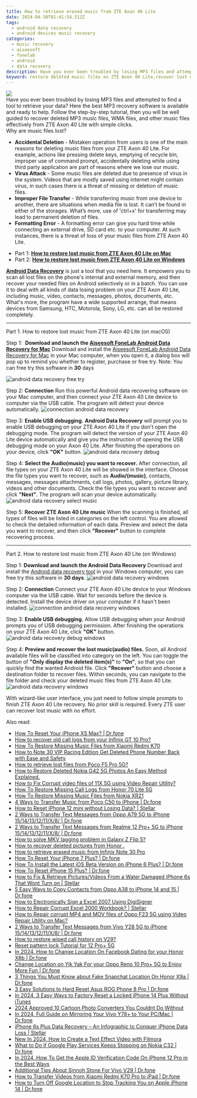 ```yaml
---
title: How to retrieve erased music from ZTE Axon 40 Lite
date: 2024-04-30T01:41:54.512Z
tags: 
  - android data recovery
  - android devices music recovery
categories: 
  - music recovery
  - aiseesoft
  - fonelab
  - android
  - data recovery
description: Have you ever been troubled by losing MP3 files and attempted to find a tool to retrieve your data? Here the best MP3 recovery software is available and ready to help. Follow the step-by-step tutorial, then you will be well guided to recover deleted MP3 music files, WMA files, and other music files effectively from ZTE Axon 40 Lite with simple clicks.
keyword: restore deleted music files on ZTE Axon 40 Lite,recover lost music from ZTE Axon 40 Lite,ZTE Axon 40 Lite music retrieval,restore deleted songs files on ZTE Axon 40 Lite,Recover deleted music,Recover deleted songs,ZTE Axon 40 Lite music disappeared,how to recover music in ZTE Axon 40 Lite,ZTE Axon 40 Lite issues with song deleted,how do i recover music on ZTE Axon 40 Lite,how to retrieve music from ZTE Axon 40 Lite,lost all song in ZTE Axon 40 Lite again
---
```


<img src="https://img0mobiles.techidaily.com/images/best-assets/devices/zte/zte-axon-40-lite/5.jpg" class="atpl-imgstyle"  />

<div class="atpl-content atpl-for-fonelab-android recover-music">

<div class="atpl-post-description-part-1">
Have you ever been troubled by losing MP3 files and attempted to find a tool to retrieve your data? Here the best MP3 recovery software is available and ready to help. Follow the step-by-step tutorial, then you will be well guided to recover deleted MP3 music files, WMA files, and other music files effectively from ZTE Axon 40 Lite with simple clicks.
</div>



<div class="atpl-post-description-part-2">
<div class="tpl-content-sub-paragraph-title">
  Why are music files lost?
</div>
<div class="tpl-content-sub-paragraph-content">
  <ul class="tpl-content-sub-paragraph-ul-style">
    <li><strong>Accidental Deletion</strong> - Mistaken operation from users is one of the main reasons for deleting music files from your ZTE Axon 40 Lite. For example, actions like pressing delete keys, emptying of recycle bin, improper use of command prompt, accidentally deleting while using third party application are part of reasons where we lose our music.</li>
    <li><strong>Virus Attack</strong> - Some music files are deleted due to presence of virus in the system. Videos that are mostly saved using internet might contain virus, in such cases there is a threat of missing or deletion of music files.</li>
    <li><strong>Improper File Transfer</strong> - While transferring music from one device to another, there are situations when media file is lost. It can’t be found in either of the storages. What’s more, use of 'ctrl+x' for transferring may lead to permanent deletion of files. </li>
    <li><strong>Formatting Error</strong> - A formatting error can give you hard time while connecting an external drive, SD card etc. to your computer. At such instances, there is a threat of loss of your music files from ZTE Axon 40 Lite.</li>
  </ul>
</div>
</div>

<ul>
  <li>Part 1: <strong><a href="#p1">How to restore lost music from ZTE Axon 40 Lite on Mac</a></strong></li>
  <li>Part 2: <strong><a href="#p2">How to restore lost music from ZTE Axon 40 Lite on Windows</a></strong></li>
</ul>


<div class="atpl-post-description-part-3">
<div class="tpl-content-sub-paragraph-normal">
  <p>
    <a href="https://tools.techidaily.com/aiseesoft-android-data-recovery/" ><strong>Android Data Recovery</strong></a> is just a tool that you need here. It empowers you to scan all lost files on the phone's internal and external memory, and then recover your needed files on Android selectively or in a batch. You can use it to deal with all kinds of data losing problem on your ZTE Axon 40 Lite, including music, video, contacts, messages, photos, documents, etc. What's more, the program have a wide supported arrange, that means devices from Samsung, HTC, Motorola, Sony, LG, etc. can all be restored completely.
  </p>
</div>
</div>



<!-- Part 1 -->
<a id="p1" name="p1" ></a><hr>

<div>
  <span class="atpl-step-part-style">Part 1. How to restore lost music from ZTE Axon 40 Lite (on macOS)</span>
</div>

<span class="atpl-stepstyle-a"><span>Step 1: </span></span> <strong>Download and launch the <a href="https://tools.techidaily.com/aiseesoft-android-data-recovery-for-mac/" >Aiseesoft FoneLab Android Data Recovery for Mac</a></strong>
Download and install the <a href="https://tools.techidaily.com/aiseesoft-android-data-recovery-for-mac/" >Aiseesoft FoneLab Android Data Recovery for Mac</a> in your Mac computer, when you open it, a dialog box will pop up to remind you whether to register, purchase or free try.
Note: You can free try this software in <strong>30</strong> days

<img src="https://tools.techidaily.com/images/apps/aiseesoft/android-data-recovery/mac-free-try.png" class="atpl-imgstyle" alt="android data recovery free try" />

<span class="atpl-stepstyle-a"><span>Step 2: </span></span> <strong>Connection</strong>
Run this powerful Android data recovering software on your Mac computer, and then connect your ZTE Axon 40 Lite device to computer via the USB cable. The program will detect your device automatically.
<img src="https://tools.techidaily.com/images/apps/aiseesoft/android-data-recovery/mac-connection-interface.jpg" class="atpl-imgstyle" alt="connection android data recovery" />

<span class="atpl-stepstyle-a"><span>Step 3: </span></span> <strong>Enable USB debugging.</strong>
<strong>Android Data Recovery</strong> will prompt you to enable USB debugging on your ZTE Axon 40 Lite if you don't open the debugging mode. The program will detect the version of your ZTE Axon 40 Lite device automatically and give you the instruction of opening the USB debugging mode on your Axon 40 Lite. After finishing the operations on your device, click <strong>"OK"</strong> button.
<img src="https://tools.techidaily.com/images/apps/aiseesoft/android-data-recovery/mac-android-usb-debug.jpg"  class="atpl-imgstyle" alt="android data recovery debug" />

<span class="atpl-stepstyle-a"><span>Step 4: </span></span> <strong>Select the Audio(music) you want to recover.</strong>
After connection, all file types on your ZTE Axon 40 Lite will be showed in the interface. Choose the file types you want to recover, such as <strong>Audio/(music)</strong>, contacts, messages, messages attachments, call logs, photos, gallery, picture library, videos and other documents. Check the file types you want to recover and click <b>"Next"</b>. The program will scan your device automatically.
<img src="https://tools.techidaily.com/images/apps/aiseesoft/android-data-recovery/mac-choose-type-music.jpg" class="atpl-imgstyle" alt="android data recovery select music" />

<span class="atpl-stepstyle-a"><span>Step 5: </span></span> <strong>Recover ZTE Axon 40 Lite music</strong>
When the scanning is finished, all types of files will be listed in categories on the left control. You are allowed to check the detailed information of each data. Preview and select the data you want to recover, and then click <b>"Recover"</b> button to complete recovering process.


<a id="p2" name="p2"></a><hr>

<!-- Part 2 -->
<div>
  <span class="atpl-step-part-style">Part 2. How to restore lost music from ZTE Axon 40 Lite (on Windows)</span>
</div>

<span class="atpl-stepstyle-a"><span>Step 1: </span></span> <strong>Download and launch the Android Data Recovery</strong>
Download and install the <a href="https://tools.techidaily.com/aiseesoft-android-data-recovery-for-win/" >Android data recovery tool</a> in your Windows computer, you can free try this software in <b>30 days</b>.
<img src="https://tools.techidaily.com/images/apps/aiseesoft/android-data-recovery/win-start-interface.png"  class="atpl-imgstyle" alt="android data recovery windows" />

<span class="atpl-stepstyle-a"><span>Step 2: </span></span> <strong>Connection</strong>
Connect your ZTE Axon 40 Lite device to your Windows computer via the USB cable. Wait for seconds before the device is detected. Install the device driver on your computer if it hasn't been installed.
<img src="https://tools.techidaily.com/images/apps/aiseesoft/android-data-recovery/win-connection-interface.png" class="atpl-imgstyle" alt="connection android data recovery windows" />

<span class="atpl-stepstyle-a"><span>Step 3: </span></span> <strong>Enable USB debugging.</strong>
Allow USB debugging when your Android prompts you of USB debugging permission. After finishing the operations on your ZTE Axon 40 Lite, click <b>"OK"</b> button.
<img src="https://tools.techidaily.com/images/apps/aiseesoft/android-data-recovery/win-android-usb-debug.png" class="atpl-imgstyle" alt="android data recovery debug windows" />

<span class="atpl-stepstyle-a"><span>Step 4: </span></span> <strong>Preview and recover the lost music(audio) files.</strong>
Soon, all Android available files will be classified into category on the left. You can toggle the button of <b>"Only display the deleted item(s)"</b> to <b>"On"</b>, so that you can quickly find the wanted Android file. Click <b>"Recover"</b> button and choose a destination folder to recover files. Within seconds, you can navigate to the file folder and check your deleted music files from ZTE Axon 40 Lite.
<img src="https://tools.techidaily.com/images/apps/aiseesoft/android-data-recovery/win-recover-music.jpg" class="atpl-imgstyle" alt="android data recovery windows" />

<div class="atpl-post-description-part-4">
<div class="tpl-content-sub-paragraph-normal">
  <p>
    With wizard-like user interface, you just need to follow simple prompts to finish ZTE Axon 40 Lite recovery. No prior skill is required. Every ZTE user can recover lost music with no effort.
  </p>
</div>
</div>


<ins class="adsbygoogle"
     style="display:block"
     data-ad-client="ca-pub-7571918770474297"
     data-ad-slot="8358498916"
     data-ad-format="auto"
     data-full-width-responsive="true"></ins>



</div>
<ins class="adsbygoogle"
    style="display:block"
    data-ad-format="autorelaxed"
    data-ad-client="ca-pub-7571918770474297"
    data-ad-slot="1223367746"></ins>

<span class="atpl-alsoreadstyle">Also read:</span>
<div><ul>
<li><a href="https://blog-min.techidaily.com/how-to-reset-your-iphone-xs-max-drfone-by-drfone-ios-system-repair-ios-system-repair/"><u>How To Reset Your iPhone XS Max? | Dr.fone</u></a></li>
<li><a href="https://blog-min.techidaily.com/how-to-recover-old-call-logs-from-your-infinix-gt-10-pro-by-fonelab-android-recover-call-logs/"><u>How to recover old call logs from your Infinix GT 10 Pro?</u></a></li>
<li><a href="https://blog-min.techidaily.com/how-to-restore-missing-music-files-from-xiaomi-redmi-k70-by-fonelab-android-recover-music/"><u>How To  Restore Missing Music Files from Xiaomi Redmi K70</u></a></li>
<li><a href="https://blog-min.techidaily.com/how-to-note-30-vip-racing-edition-get-deleted-phone-number-back-with-ease-and-safety-by-fonelab-android-recover-contacts/"><u>How to Note 30 VIP Racing Edition Get Deleted Phone Number Back with Ease and Safety</u></a></li>
<li><a href="https://blog-min.techidaily.com/how-to-retrieve-lost-files-from-poco-f5-pro-5g-by-fonelab-android-recover-data/"><u>How to retrieve lost files from Poco F5 Pro 5G?</u></a></li>
<li><a href="https://blog-min.techidaily.com/how-to-restore-deleted-nokia-g42-5g-photos-an-easy-method-explained-by-fonelab-android-recover-photos/"><u>How to Restore Deleted Nokia G42 5G Photos  An Easy Method Explained.</u></a></li>
<li><a href="https://blog-min.techidaily.com/how-to-fix-corrupt-video-files-of-11x-5g-using-video-repair-utility-by-stellar-video-repair-mobile-video-repair/"><u>How to Fix Corrupt video files of 11X 5G using Video Repair Utility?</u></a></li>
<li><a href="https://blog-min.techidaily.com/how-to-restore-missing-call-logs-from-honor-70-lite-5g-by-fonelab-android-recover-call-logs/"><u>How To  Restore Missing Call Logs from Honor 70 Lite 5G</u></a></li>
<li><a href="https://blog-min.techidaily.com/how-to-restore-missing-music-files-from-nokia-xr21-by-fonelab-android-recover-music/"><u>How To  Restore Missing Music Files from Nokia XR21</u></a></li>
<li><a href="https://blog-min.techidaily.com/4-ways-to-transfer-music-from-poco-c50-to-iphone-drfone-by-drfone-transfer-from-android-transfer-from-android/"><u>4 Ways to Transfer Music from Poco C50 to iPhone | Dr.fone</u></a></li>
<li><a href="https://blog-min.techidaily.com/how-to-reset-iphone-12-mini-without-losing-data-stellar-by-stellar-data-recovery-ios-iphone-data-recovery/"><u>How to Reset iPhone 12 mini without Losing Data? | Stellar</u></a></li>
<li><a href="https://blog-min.techidaily.com/2-ways-to-transfer-text-messages-from-oppo-a79-5g-to-iphone-1514131211x8-drfone-by-drfone-transfer-from-android-transfer-from-android/"><u>2 Ways to Transfer Text Messages from Oppo A79 5G to iPhone 15/14/13/12/11/X/8/ | Dr.fone</u></a></li>
<li><a href="https://blog-min.techidaily.com/2-ways-to-transfer-text-messages-from-realme-12-proplus-5g-to-iphone-1514131211x8-drfone-by-drfone-transfer-from-android-transfer-from-android/"><u>2 Ways to Transfer Text Messages from Realme 12 Pro+ 5G to iPhone 15/14/13/12/11/X/8/ | Dr.fone</u></a></li>
<li><a href="https://blog-min.techidaily.com/how-to-solve-mkv-lagging-problem-in-galaxy-z-flip-5-by-aiseesoft-video-converter-play-mkv-on-android/"><u>How to solve MKV lagging problem in Galaxy Z Flip 5?</u></a></li>
<li><a href="https://blog-min.techidaily.com/how-to-recover-deleted-pictures-from-honor-by-fonelab-android-recover-pictures/"><u>How to recover deleted pictures from Honor .</u></a></li>
<li><a href="https://blog-min.techidaily.com/how-to-retrieve-erased-music-from-infinix-note-30-pro-by-fonelab-android-recover-music/"><u>How to retrieve erased music from Infinix Note 30 Pro</u></a></li>
<li><a href="https://blog-min.techidaily.com/how-to-reset-your-iphone-7-plus-drfone-by-drfone-ios-system-repair-ios-system-repair/"><u>How To Reset Your iPhone 7 Plus? | Dr.fone</u></a></li>
<li><a href="https://blog-min.techidaily.com/how-to-install-the-latest-ios-beta-version-on-iphone-6-plus-drfone-by-drfone-ios-system-repair-ios-system-repair/"><u>How To Install the Latest iOS Beta Version on iPhone 6 Plus? | Dr.fone</u></a></li>
<li><a href="https://blog-min.techidaily.com/how-to-reset-iphone-15-plus-drfone-by-drfone-ios-system-repair-ios-system-repair/"><u>How To Reset iPhone 15 Plus? | Dr.fone</u></a></li>
<li><a href="https://blog-min.techidaily.com/how-to-fix-and-retrieve-picturesvideos-from-a-water-damaged-iphone-6s-that-wont-turn-on-stellar-by-stellar-data-recovery-ios-iphone-data-recovery/"><u>How to Fix & Retrieve Pictures/Videos From a Water Damaged iPhone 6s That Wont Turn on | Stellar</u></a></li>
<li><a href="https://blog-min.techidaily.com/5-easy-ways-to-copy-contacts-from-oppo-a38-to-iphone-14-and-15-drfone-by-drfone-transfer-from-android-transfer-from-android/"><u>5 Easy Ways to Copy Contacts from Oppo A38 to iPhone 14 and 15 | Dr.fone</u></a></li>
<li><a href="https://blog-min.techidaily.com/how-to-electronically-sign-a-excel-2007-using-digisigner-by-ldigisigner-sign-a-excel-sign-a-excel/"><u>How to Electronically Sign a Excel 2007 Using DigiSigner</u></a></li>
<li><a href="https://blog-min.techidaily.com/how-to-repair-corrupt-excel-2000-workbook-stellar-by-stellar-guide/"><u>How to Repair Corrupt Excel 2000 Workbook? | Stellar</u></a></li>
<li><a href="https://blog-min.techidaily.com/how-to-repair-corrupt-mp4-and-mov-files-of-oppo-f23-5g-using-video-repair-utility-on-mac-by-stellar-video-repair-mobile-video-repair/"><u>How to Repair corrupt MP4 and MOV files of Oppo F23 5G using Video Repair Utility on Mac?</u></a></li>
<li><a href="https://blog-min.techidaily.com/2-ways-to-transfer-text-messages-from-vivo-y28-5g-to-iphone-1514131211x8-drfone-by-drfone-transfer-from-android-transfer-from-android/"><u>2 Ways to Transfer Text Messages from Vivo Y28 5G to iPhone 15/14/13/12/11/X/8/ | Dr.fone</u></a></li>
<li><a href="https://blog-min.techidaily.com/how-to-restore-wiped-call-history-on-v29-by-fonelab-android-recover-call-logs/"><u>How to restore wiped call history on V29?</u></a></li>
<li><a href="https://techidaily.com/reset-pattern-lock-tutorial-for-12-proplus-5g-by-drfone-android-unlock-android-unlock/"><u>Reset pattern lock Tutorial for 12 Pro+ 5G</u></a></li>
<li><a href="https://location-social.techidaily.com/in-2024-how-to-change-location-on-facebook-dating-for-your-honor-x8b-drfone-by-drfone-virtual-android/"><u>In 2024, How to Change Location On Facebook Dating for your Honor X8b | Dr.fone</u></a></li>
<li><a href="https://location-social.techidaily.com/change-location-on-yik-yak-for-your-oppo-reno-10-proplus-5g-to-enjoy-more-fun-drfone-by-drfone-virtual-android/"><u>Change Location on Yik Yak For your Oppo Reno 10 Pro+ 5G to Enjoy More Fun | Dr.fone</u></a></li>
<li><a href="https://location-social.techidaily.com/3-things-you-must-know-about-fake-snapchat-location-on-honor-x9a-drfone-by-drfone-virtual-android/"><u>3 Things You Must Know about Fake Snapchat Location On Honor X9a | Dr.fone</u></a></li>
<li><a href="https://phone-solutions.techidaily.com/3-easy-solutions-to-hard-reset-asus-rog-phone-8-pro-drfone-by-drfone-reset-android-reset-android/"><u>3 Easy Solutions to Hard Reset Asus ROG Phone 8 Pro | Dr.fone</u></a></li>
<li><a href="https://ios-unlock.techidaily.com/in-2024-3-easy-ways-to-factory-reset-a-locked-iphone-14-plus-without-itunes-by-drfone-ios/"><u>In 2024, 3 Easy Ways to Factory Reset a Locked iPhone 14 Plus Without iTunes</u></a></li>
<li><a href="https://animation-videos.techidaily.com/2024-approved-10-cartoon-photo-converters-you-couldnt-do-without/"><u>2024 Approved 10 Cartoon Photo Converters You Couldnt Do Without</u></a></li>
<li><a href="https://screen-mirror.techidaily.com/in-2024-full-guide-on-mirroring-your-vivo-y78plus-to-your-pcmac-drfone-by-drfone-android/"><u>In 2024, Full Guide on Mirroring Your Vivo Y78+ to Your PC/Mac | Dr.fone</u></a></li>
<li><a href="https://review-topics.techidaily.com/iphone-6s-plus-data-recovery-an-infographic-to-conquer-iphone-data-loss-stellar-by-stellar-data-recovery-ios-iphone-data-recovery/"><u>iPhone 6s Plus Data Recovery – An Infographic to Conquer iPhone Data Loss | Stellar</u></a></li>
<li><a href="https://ai-editing-video.techidaily.com/new-in-2024-how-to-create-a-text-effect-video-with-filmora/"><u>New In 2024, How to Create a Text Effect Video with Filmora</u></a></li>
<li><a href="https://howto.techidaily.com/what-to-do-if-google-play-services-keeps-stopping-on-nokia-c32-drfone-by-drfone-fix-android-problems-fix-android-problems/"><u>What to Do if Google Play Services Keeps Stopping on Nokia C32 | Dr.fone</u></a></li>
<li><a href="https://apple-account.techidaily.com/in-2024-how-to-get-the-apple-id-verification-code-on-iphone-12-pro-in-the-best-ways-by-drfone-ios/"><u>In 2024, How To Get the Apple ID Verification Code On iPhone 12 Pro in the Best Ways</u></a></li>
<li><a href="https://change-location.techidaily.com/additional-tips-about-sinnoh-stone-for-vivo-v29-drfone-by-drfone-virtual-android/"><u>Additional Tips About Sinnoh Stone For Vivo V29 | Dr.fone</u></a></li>
<li><a href="https://android-transfer.techidaily.com/how-to-transfer-videos-from-xiaomi-redmi-k70-pro-to-ipad-drfone-by-drfone-transfer-from-android-transfer-from-android/"><u>How to Transfer Videos from Xiaomi Redmi K70 Pro to iPad | Dr.fone</u></a></li>
<li><a href="https://ios-location-track.techidaily.com/how-to-turn-off-google-location-to-stop-tracking-you-on-apple-iphone-14-drfone-by-drfone-virtual-ios/"><u>How to Turn Off Google Location to Stop Tracking You on Apple iPhone 14 | Dr.fone</u></a></li>
</ul></div>

